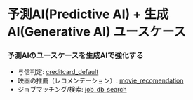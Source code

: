 # 予測AI(Predictive AI) + 生成AI(Generative AI) ユースケース

### 予測AIのユースケースを生成AIで強化する

- 与信判定: [creditcard_default](./creditcard_default)
- 映画の推薦（レコメンデーション）: [movie_recomendation](./movie_recomendation)
- ジョブマッチング/検索: [job_db_search](./job_db_search)
